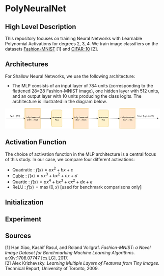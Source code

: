# PolyNeuralNet

## High Level Description

This repository focuses on training Neural Networks with Learnable Polynomial Activations for degrees 2, 3, 4. 
We train image classifiers on the datasets [Fashion-MNIST](https://github.com/zalandoresearch/fashion-mnist) [1] 
and [CIFAR-10](https://www.cs.toronto.edu/~kriz/cifar.html) [2].


## Architectures

For Shallow Neural Networks, we use the following architecture:
- The MLP consists of an input layer of 784 units (corresponding to the flattened 28×28 Fashion-MNIST image), one hidden layer with 512 units, and an output layer with 10 units producing the class logits. The architecture is illustrated in the diagram below.

![Model architecture](assets/ShallowMLP.png)

## Activation Function

The choice of activation function in the MLP architecture is a central focus of this study. In our case, we compare four different activations:

- Quadratic : $f(x) = ax^2 + bx + c$
- Cubic : $f(x) = ax^3 + bx^2 + cx + d$
- Quartic : $f(x) = ax^4 + bx^3 + cx^2 + dx+ e$
- ReLU : $f(x) = \max(0,x)$   [used for benchmark comparisons only]

## Initialization



## Experiment



## Sources

[1] Han Xiao, Kashif Rasul, and Roland Vollgraf. *Fashion-MNIST: a Novel Image Dataset for Benchmarking Machine Learning Algorithms.* arXiv:1708.07747 [cs.LG], 2017.  
[2] Alex Krizhevsky. *Learning Multiple Layers of Features from Tiny Images.* Technical Report, University of Toronto, 2009.

